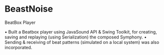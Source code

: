 # BeastNoise
BeatBox Player

• Built a Beatbox player using JavaSound API & Swing Toolkit, for creating, saving and replaying (using Serialization) the composed Symphony.
• Sending & receiving of beat patterns (simulated on a local system) was also incorporated.
